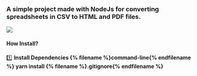 ### A simple project made with NodeJs for converting spreadsheets in CSV to HTML and PDF files.

<img src="https://i.ibb.co/pXPBpdh/Sem-Ti-tulo.png"/>

#### How Install?

1️⃣ <strong> Install Dependencies <strong/>
{% filename %}command-line{% endfilename %}
  yarn install
{% filename %}.gitignore{% endfilename %}
